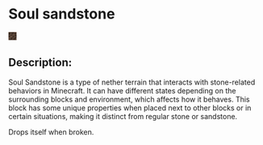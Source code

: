 
# Soul sandstone
![soul_sandstone.png](../../images/soul_sandstone.png) 

## Description:
Soul Sandstone is a type of nether terrain that interacts with stone-related behaviors in Minecraft. It can have different states depending on the surrounding blocks and environment, which affects how it behaves. This block has some unique properties when placed next to other blocks or in certain situations, making it distinct from regular stone or sandstone.

Drops itself when broken.
